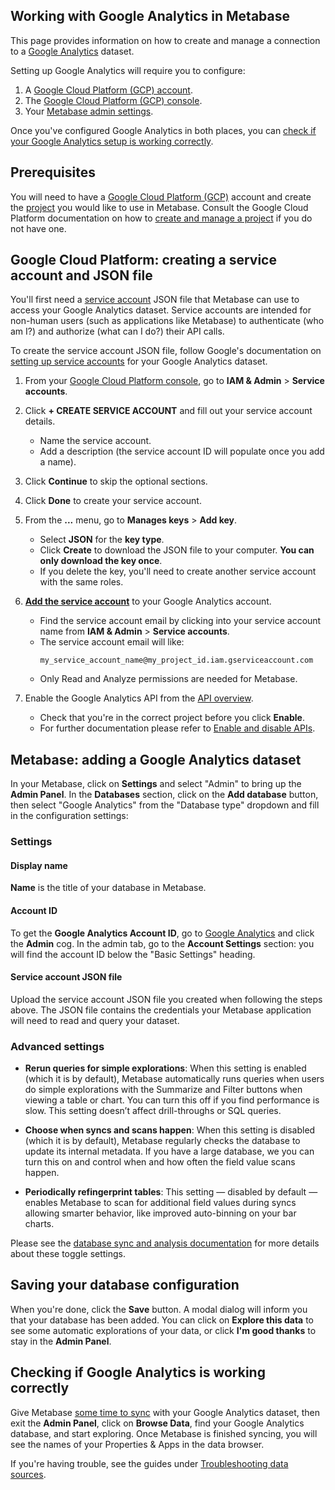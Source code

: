 ## Working with Google Analytics in Metabase

This page provides information on how to create and manage a connection to a [Google Analytics][google-analytics] dataset.

Setting up Google Analytics will require you to configure:

1. A [Google Cloud Platform (GCP) account](#prerequisites).
2. The [Google Cloud Platform (GCP) console](#google-cloud-platform-creating-a-service-account-and-json-file).
3. Your [Metabase admin settings](#metabase-adding-a-google-analytics-dataset).

Once you've configured Google Analytics in both places, you can [check if your Google Analytics setup is working correctly](#checking-if-google-analytics-is-working-correctly).

## Prerequisites

You will need to have a [Google Cloud Platform (GCP)][google-cloud] account and create the [project][google-cloud-create-project] you would like to use in Metabase. Consult the Google Cloud Platform documentation on how to [create and manage a project][google-cloud-management] if you do not have one.

## Google Cloud Platform: creating a service account and JSON file

You'll first need a [service account][google-service-accounts] JSON file that Metabase can
use to access your Google Analytics dataset. Service accounts are intended for non-human users (such as applications
like Metabase) to authenticate (who am I?) and authorize (what can I do?) their API calls.

To create the service account JSON file, follow Google's documentation on [setting up service accounts][google-managing-service-accounts] for your Google Analytics dataset.

1. From your [Google Cloud Platform console][google-cloud-platform-console], go to **IAM & Admin** > **Service accounts**.

2. Click **+ CREATE SERVICE ACCOUNT** and fill out your service account details.
   - Name the service account.
   - Add a description (the service account ID will populate once you add a name). 

3. Click **Continue** to skip the optional sections.

4. Click **Done** to create your service account.

4. From the **...** menu, go to **Manages keys** > **Add key**.
   - Select **JSON** for the **key type**. 
   - Click **Create** to download the JSON file to your computer. **You can only download the key once**. 
   - If you delete the key, you'll need to create another service account with the same roles.

5. [**Add the service account**][google-analytics-add-user] to your Google Analytics account. 

   - Find the service account email by clicking into your service account name from **IAM & Admin** > **Service accounts**.
   - The service account email will like:
     ```
     my_service_account_name@my_project_id.iam.gserviceaccount.com
     ```
   - Only Read and Analyze permissions are needed for Metabase.

6. Enable the Google Analytics API from the [API overview][google-api-overview].
   - Check that you're in the correct project before you click **Enable**.
   - For further documentation please refer to [Enable and disable APIs][google-enable-disable-apis].

## Metabase: adding a Google Analytics dataset

In your Metabase, click on **Settings** and select "Admin" to bring up the **Admin Panel**. In the **Databases** section, click on the **Add database** button, then select "Google Analytics" from the "Database type" dropdown and fill in the configuration settings:

### Settings

#### Display name

**Name** is the title of your database in Metabase.

#### Account ID

To get the **Google Analytics Account ID**, go to [Google Analytics][google-analytics] and click the **Admin** cog. In
the admin tab, go to the **Account Settings** section: you will find the account ID below the "Basic Settings"
heading.

#### Service account JSON file

Upload the service account JSON file you created when following the steps above. The JSON file contains the
credentials your Metabase application will need to read and query your dataset.

### Advanced settings

- **Rerun queries for simple explorations**: When this setting is enabled (which it is by default), Metabase automatically runs queries when users do simple explorations with the Summarize and Filter buttons when viewing a table or chart. You can turn this off if you find performance is slow. This setting doesn’t affect drill-throughs or SQL queries.

- **Choose when syncs and scans happen**: When this setting is disabled (which it is by default), Metabase regularly checks the database to update its internal metadata. If you have a large database, we you can turn this on and control when and how often the field value scans happen.

- **Periodically refingerprint tables**: This setting — disabled by default — enables Metabase to scan for additional field values during syncs allowing smarter behavior, like improved auto-binning on your bar charts.

Please see the [database sync and analysis documentation][sync-docs] for more details about these toggle settings.

## Saving your database configuration

When you're done, click the **Save** button. A modal dialog will inform you that your database has been added. You can click on **Explore this data** to see some automatic explorations of your data, or click **I'm good thanks** to stay in the **Admin Panel**.

## Checking if Google Analytics is working correctly

Give Metabase [some time to sync][sync-docs] with your Google Analytics dataset, then exit the **Admin Panel**, click on **Browse Data**, find your Google Analytics database, and start exploring. Once Metabase is finished syncing, you will see the names of your Properties & Apps in the data browser.

If you're having trouble, see the guides under [Troubleshooting data sources][troubleshooting-data-sources].

[google-analytics]: https://cloud.google.com/analytics
[google-analytics-add-user]: https://support.google.com/analytics/answer/1009702
[google-api-overview]: https://console.cloud.google.com/apis/api/analytics.googleapis.com/overview
[google-cloud]: https://cloud.google.com/
[google-cloud-create-project]: https://cloud.google.com/resource-manager/docs/creating-managing-projects#creating_a_project
[google-cloud-management]: https://cloud.google.com/resource-manager/docs/creating-managing-projects
[google-cloud-platform-console]: https://console.cloud.google.com/
[google-cloud-oauth]: https://support.google.com/cloud/answer/6158849
[google-enable-disable-apis]: https://support.google.com/googleapi/answer/6158841
[google-managing-service-accounts]: https://cloud.google.com/iam/docs/creating-managing-service-accounts
[google-oauth-scopes]: https://developers.google.com/identity/protocols/oauth2/scopes
[google-service-accounts]: https://cloud.google.com/iam/docs/service-accounts
[sync-docs]: ../../administration-guide/01-managing-databases.html#choose-when-metabase-syncs-and-scans
[troubleshooting-data-sources]: .../troubleshooting-guide/index.html#data-sources